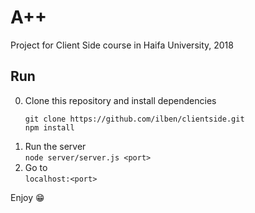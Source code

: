 A++
===
Project for Client Side course in Haifa University, 2018

## Run
  0. Clone this repository and install dependencies  
     ```
     git clone https://github.com/ilben/clientside.git
     npm install
     ```
  1. Run the server  
     `node server/server.js <port>`
  2. Go to  
     `localhost:<port>`

Enjoy 😁
